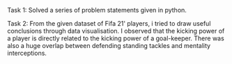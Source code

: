 Task 1:
Solved a series of problem statements given in python.

Task 2:
From the given dataset of Fifa 21' players, i tried to draw useful conclusions through data visualisation. I observed that the kicking power of a player is directly related to the kicking power of a goal-keeper. There was also a huge overlap between defending standing tackles and mentality interceptions.
